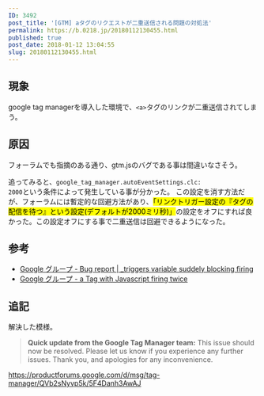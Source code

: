 ```yaml
---
ID: 3492
post_title: '[GTM] aタグのリクエストが二重送信される問題の対処法'
permalink: https://b.0218.jp/20180112130455.html
published: true
post_date: 2018-01-12 13:04:55
slug: 20180112130455.html
---
```

<h2>現象</h2>

google tag managerを導入した環境で、<code>&lt;a&gt;</code>タグのリンクが二重送信されてしまう。

<!--more-->

<h2>原因</h2>

フォーラムでも指摘のある通り、gtm.jsのバグである事は間違いなさそう。

追ってみると、<code>google_tag_manager.autoEventSettings.clc: 2000</code>という条件によって発生している事が分かった。
この設定を消す方法だが、フォーラムには暫定的な回避方法があり、<mark>「リンクトリガー設定の『タグの配信を待つ』という設定(デフォルトが2000ミリ秒)」</mark>の設定をオフにすれば良かった。この設定オフにする事で二重送信は回避できるようになった。

<h2>参考</h2>

<ul>
<li><a href="https://productforums.google.com/forum/#!topic/tag-manager/ws4tDK5bpq0;context-place=forum/tag-manager">Google グループ - Bug report | _triggers variable suddely blocking firing</a></li>
<li><a href="https://productforums.google.com/forum/#!topic/tag-manager/QVb2sNyvp5k;context-place=forum/tag-manager">Google グループ - a Tag with Javascript firing twice</a></li>
</ul>

<h2>追記</h2>

解決した模様。

<blockquote>
  <strong>Quick update from the Google Tag Manager team:</strong> This issue should now be resolved. Please let us know if you experience any further issues. Thank you, and apologies for any inconvenience.
</blockquote>

https://productforums.google.com/d/msg/tag-manager/QVb2sNyvp5k/5F4Danh3AwAJ